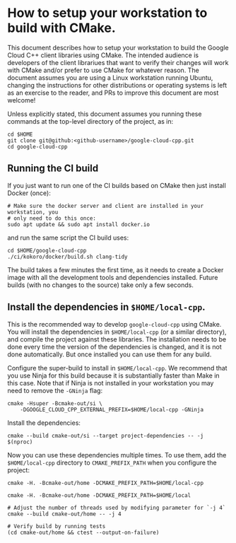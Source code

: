 # How to setup your workstation to build with CMake.

This document describes how to setup your workstation to build the Google Cloud
C++ client libraries using CMake. The intended audience is developers of the
client librariues that want to verify their changes will work with CMake and/or
prefer to use CMake for whatever reason. The document assumes you are using a
Linux workstation running Ubuntu, changing the instructions for other
distributions or operating systems is left as an exercise to the reader, and
PRs to improve this document are most welcome!

Unless explicitly stated, this document assumes you running these commands at
the top-level directory of the project, as in:

```console
cd $HOME
git clone git@github:<github-username>/google-cloud-cpp.git
cd google-cloud-cpp
```

## Running the CI build

If you just want to run one of the CI builds based on CMake then just install
Docker (once):

```console
# Make sure the docker server and client are installed in your workstation, you
# only need to do this once:
sudo apt update && sudo apt install docker.io
```

and run the same script the CI build uses:

```console
cd $HOME/google-cloud-cpp
./ci/kokoro/docker/build.sh clang-tidy
```

The build takes a few minutes the first time, as it needs to create a Docker
image with all the development tools and dependencies installed. Future builds
(with no changes to the source) take only a few seconds.

## Install the dependencies in `$HOME/local-cpp`.

This is the recommended way to develop `google-cloud-cpp` using CMake. You will
install the dependencies in `$HOME/local-cpp` (or a similar directory), and
compile the project against these libraries. The installation needs to be done
every time the version of the dependencies is changed, and it is not done
automatically. But once installed you can use them for any build.


Configure the super-build to install in `$HOME/local-cpp`. We recommend that
you use Ninja for this build because it is substantially faster than Make in
this case. Note that if Ninja is not installed in your workstation you may need
to remove the `-GNinja` flag:

```console
cmake -Hsuper -Bcmake-out/si \
    -DGOOGLE_CLOUD_CPP_EXTERNAL_PREFIX=$HOME/local-cpp -GNinja
```

Install the dependencies:

```console
cmake --build cmake-out/si --target project-dependencies -- -j $(nproc)
```

Now you can use these dependencies multiple times. To use them, add the
`$HOME/local-cpp` directory to `CMAKE_PREFIX_PATH` when you configure the
project:

```console
cmake -H. -Bcmake-out/home -DCMAKE_PREFIX_PATH=$HOME/local-cpp
```

```console
cmake -H. -Bcmake-out/home -DCMAKE_PREFIX_PATH=$HOME/local

# Adjust the number of threads used by modifying parameter for `-j 4`
cmake --build cmake-out/home -- -j 4

# Verify build by running tests
(cd cmake-out/home && ctest --output-on-failure)
```
